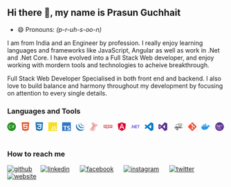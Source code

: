 ## Hi there 👋, my name is Prasun Guchhait 
- 😄 Pronouns: _(p-r-uh-s-oo-n)_

I am from India and an Engineer by profession. I really enjoy learning languages and frameworks like JavaScript, Angular as well as work in .Net and .Net Core. I have evolved into a Full Stack Web developer, and enjoy working with mordern tools and technologies to acheive breakthrough. 

Full Stack Web Developer Specialised in both front end and backend. I also love to build balance and harmony throughout my development by focusing on attention to every single details.

### Languages and Tools 
[<img src='IconPack/csharp.svg' alt='C sharp' height='20'>](https://docs.microsoft.com/en-us/dotnet/csharp/ "C#")&nbsp;&nbsp;
[<img src='IconPack/html5.svg' alt='html' height='20'>](https://developer.mozilla.org/en-US/docs/Web/Guide/HTML/HTML5 "HTML5")&nbsp;&nbsp;
[<img src='IconPack/css3.svg' alt='css' height='20'>](https://developer.mozilla.org/en-US/docs/Web/CSS "CSS3")&nbsp;&nbsp;
[<img src='IconPack/JavaScript.svg' alt='javascript' height='20'>](https://developer.mozilla.org/en-US/docs/Web/JavaScript "JavaScript")&nbsp;&nbsp;
[<img src='IconPack/TypeScript.svg' alt='typescript' height='20'>](https://www.typescriptlang.org/ "TypeScript")&nbsp;&nbsp;
[<img src='IconPack/jQuery.svg' alt='jquery' height='20'>](https://jquery.com/ "jQuery")&nbsp;&nbsp;
[<img src='IconPack/SQLServer.svg' alt='sql server' height='20'>](https://docs.microsoft.com/en-us/sql/sql-server/?view=sql-server-2016 "SQL Server")&nbsp;&nbsp;
[<img src='IconPack/npm.svg' alt='npm' height='20'>](https://www.npmjs.com/ "npm")&nbsp;&nbsp;
[<img src='IconPack/angular.svg' alt='angular' height='20'>](https://angular.io/ "angular")&nbsp;&nbsp;
[<img src='IconPack/dotnet.svg' alt='dotnet' height='20'>](https://docs.microsoft.com/en-us/dotnet/ ".NET")&nbsp;&nbsp;
[<img src='IconPack/vscode.svg' alt='vscode' height='20'>](https://code.visualstudio.com/docs "Visual Studio Code")&nbsp;&nbsp;
[<img src='IconPack/vs.svg' alt='visual studio' height='20'>](https://visualstudio.microsoft.com/ "Visual Studio") &nbsp;&nbsp;
[<img src='IconPack/notepadplusplus.svg' alt='NotePad ++' height='20'>](https://notepad-plus-plus.org/ "Notepad++")&nbsp;&nbsp;
[<img src='IconPack/git.svg' alt='git' height='20'>](https://git-scm.com/ "Git")&nbsp;&nbsp;
[<img src='IconPack/docker.svg' alt='docker' height='20'>](https://www.docker.com/ "Docker")&nbsp;&nbsp;
[<img src='IconPack/NET_Core_Logo.svg' alt='NET_Core' height='20'>](https://docs.microsoft.com/en-us/aspnet/core/?view=aspnetcore-5.0 ".NET CORE")&nbsp;&nbsp;




### How to reach me
[<img src='https://cdn.jsdelivr.net/npm/simple-icons@4.15.0/icons/github.svg' alt='github' height='22'>](https://github.com/guchhaitprasun)&nbsp;&nbsp;&nbsp;&nbsp; [<img src='https://cdn.jsdelivr.net/npm/simple-icons@4.15.0/icons/linkedin.svg' alt='linkedin' height='22'>](https://www.linkedin.com/in/iamprasunguchhait//) &nbsp;&nbsp;&nbsp;&nbsp; [<img src='https://cdn.jsdelivr.net/npm/simple-icons@4.15.0/icons/facebook.svg' alt='facebook' height='22'>](https://www.facebook.com/bubu.prasun.861997.guchhait) &nbsp;&nbsp;&nbsp;&nbsp; [<img src='https://cdn.jsdelivr.net/npm/simple-icons@4.15.0/icons/instagram.svg' alt='instagram' height='22'>](https://www.instagram.com/prasunguchhait) &nbsp;&nbsp;&nbsp;&nbsp; [<img src='https://cdn.jsdelivr.net/npm/simple-icons@4.15.0/icons/twitter.svg' alt='twitter' height='22'>](https://twitter.com/guchhaitprasun) &nbsp;&nbsp;&nbsp;&nbsp; [<img src='https://cdn.jsdelivr.net/npm/simple-icons@4.15.0/icons/icloud.svg' alt='website' height='22'>](https://www.google.com)  


<!--
**guchhaitprasun/guchhaitprasun** is a ✨ _special_ ✨ repository because its `README.md` (this file) appears on your GitHub profile.

Here are some ideas to get you started:

- 🔭 I’m currently working on ...
- 🌱 I’m currently learning ...
- 👯 I’m looking to collaborate on ...
- 🤔 I’m looking for help with ...
- 💬 Ask me about ...
- 📫 How to reach me: ...
: ...
- ⚡ Fun fact: ...
-->
